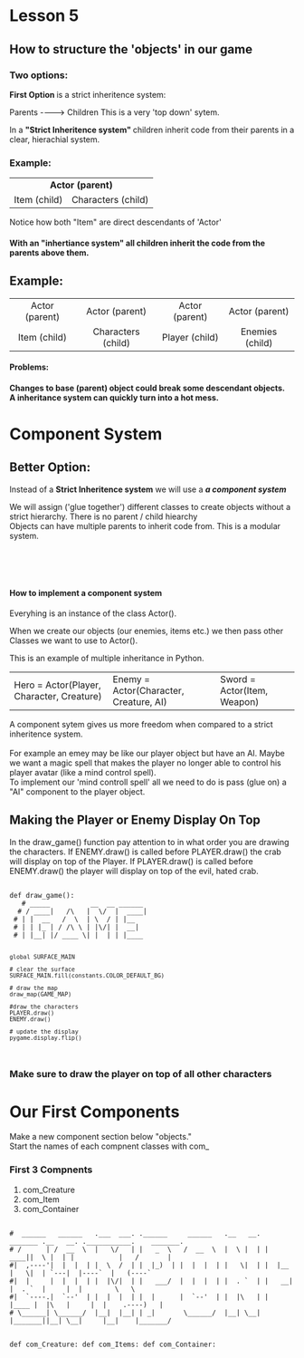 <h1> Lesson 5 </h1>

<h2> How to structure the 'objects' in our game </h2>


<h3> Two options: </h3>

<b> First Option </b> is a strict inheritence system:

Parents ----> Children
This is a very 'top down' sytem.

In a <b> "Strict Inheritence system" </b> children inherit code from their parents in a clear, hierachial system.

<h3> Example: </h3>

<table>
<tr>
	<td colspan="2" style="text-align: center"><b>Actor (parent)</b></td>
</tr>
<tr>
	<td>Item (child) </td>
	<td>Characters (child) </td>
</tr>
</table>

<p>
Notice how both "Item" are direct descendants of 'Actor'
</p>

<h4> With an <b>"inhertiance system"</b> all children inherit the code from the parents above them. </h4>

<h2> Example: </h2>
<table>
	<tr style="text-align: center">
		<td> Actor (parent) </td> <td> Actor (parent) </td> <td> Actor (parent) </td> <td> Actor (parent) </td>
	</tr>
	<tr style="text-align: center">
		<td> Item (child) </td> <td> Characters (child) </td> <td> Player (child) </td> <td> Enemies (child)</td>
	</tr>
</table>

<h4> Problems: <h4>

Changes to base (parent) object could break some descendant objects.  <br />
A inheritance system can quickly turn into a hot mess. 

<h1> Component System </h1>
<h2> Better Option: </h2>

<p> Instead of a <b> Strict Inheritence system</b> we will use a <i><b> a component system </i></b></p>
<p> We will assign ('glue together') different classes to create objects without a strict hierarchy. There is no parent / child hiearchy <br />
Objects can have multiple parents to inherit code from.  This is a modular system.</p>

<br />
<br />
<br />

<h4> How to implement a component system </h4>
<p> Everyhing is an instance of the class Actor().  <p>
<p> When we create our objects (our enemies, items etc.) we then pass other Classes we want to use to Actor().  
<p> This is an example of multiple inheritance in Python. </p>


<table>
	<tr>
		<td> Hero = Actor(Player, Character, Creature)</td>
		<td> Enemy = Actor(Character, Creature, AI)
		<td> Sword = Actor(Item, Weapon)
	</tr>
</table>

<p>

A component sytem gives us more freedom when compared to a strict inheritence system.  <br /><br />
For example an emey may be like our player object but have an AI. Maybe we want a magic spell that makes the player no longer able to control his player avatar
(like a mind control spell).  <br />
To implement our 'mind controll spell' all we need to do is pass (glue on) a "AI" component to the player object.
</p>

<h2>Making the Player or Enemy Display On Top</h2>
<p>In the draw_game() function pay attention to in what order you are drawing the characters.  If ENEMY.draw() is called before PLAYER.draw() 
the crab will display on top of the Player.  If PLAYER.draw() is called before ENEMY.draw() the player will display on top of the evil, hated crab. 
</p>
<code>
def draw_game():
   # _____          __  __ ______
  # / ____|   /\   |  \/  |  ____|
 # | |  __   /  \  | \  / | |__
 # | | |_ | / /\ \ | |\/| |  __|
 # | |__| |/ ____ \| |  | | |____


    global SURFACE_MAIN

    # clear the surface
    SURFACE_MAIN.fill(constants.COLOR_DEFAULT_BG)

    # draw the map
    draw_map(GAME_MAP)

    #draw the characters
    PLAYER.draw()    
    ENEMY.draw()        

    # update the display
    pygame.display.flip()
</code>

<h3> Make sure to draw the player on top of all other characters </h3>

<h1>Our First Components</h1>
<p>
Make a new component section below "objects."  <br />
Start the names of each compnent classes with com_
<p>
<h3> First 3 Compnents</h3>
<ol>
	<li>com_Creature</li>
	<li>com_Item</li>
	<li>com_Container</li>
</ol>
<code>
#  ______   ______   .___  ___. .______     ______   .__   __.  _______ .__   __. .___________.    _______.
# /      | /  __  \  |   \/   | |   _  \   /  __  \  |  \ |  | |   ____||  \ |  | |           |   /       |
#|  ,----'|  |  |  | |  \  /  | |  |_)  | |  |  |  | |   \|  | |  |__   |   \|  | `---|  |----`  |   (----`
#|  |     |  |  |  | |  |\/|  | |   ___/  |  |  |  | |  . `  | |   __|  |  . `  |     |  |        \   \    
#|  `----.|  `--'  | |  |  |  | |  |      |  `--'  | |  |\   | |  |____ |  |\   |     |  |    .----)   |   
# \______| \______/  |__|  |__| | _|       \______/  |__| \__| |_______||__| \__|     |__|    |_______/    
                                                                           
def com_Creature:
def com_Items:
def com_Container:  
</code>

